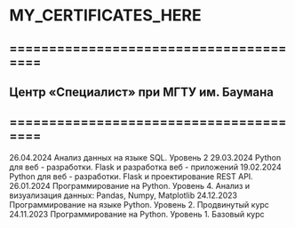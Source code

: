 # MY_CERTIFICATES_HERE
## ======================================= ##
## Центр «Специалист» при МГТУ им. Баумана ##
## ======================================= ##
26.04.2024	Анализ данных на языке SQL. Уровень 2
29.03.2024	Python для веб - разработки. Flask и разработка веб - приложений
19.02.2024	Python для веб - разработки. Flask и проектирование REST API.
26.01.2024	Программирование на Python. Уровень 4. Анализ и визуализация данных: Pandas, Numpy, Matplotlib
24.12.2023	Программирование на языке Python. Уровень 2. Продвинутый курс
24.11.2023	Программирование на Python. Уровень 1. Базовый курс
